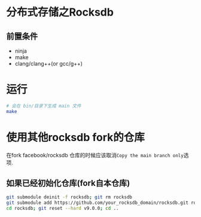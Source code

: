 # 分布式存储之Rocksdb

## 前置条件
- ninja
- make
- clang/clang++(or gcc/g++)

# 运行
```bash
# 会在 bin/目录下生成 main 文件
make
```

# 使用其他rocksdb fork的仓库

在fork facebook/rocksdb 仓库的时候应该取消`Copy the main branch only`选项. 
## 如果已经初始化仓库(fork自本仓库) 
```bash
git submodule deinit -f rocksdb; git rm rocksdb
git submodule add https://github.com/your_rocksdb_domain/rocksdb.git rocksdb
cd rocksdb; git reset --hard v9.0.0; cd ..
```

